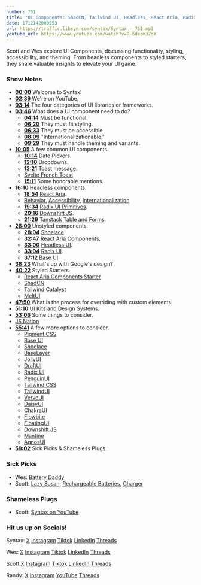```yaml
---
number: 751
title: "UI Components: ShadCN, Tailwind UI, Headless, React Aria, Radix UI"
date: 1712142000253
url: https://traffic.libsyn.com/syntax/Syntax_-_751.mp3
youtube_url: https://www.youtube.com/watch?v=9-6deom3ZdY
---
```


Scott and Wes explore UI Components, discussing functionality, styling, accessibility, and theming. From headless components to styled starters, they share valuable insights to elevate your UI game.

### Show Notes

* **[00:00](#t=00:00)** Welcome to Syntax!
* **[02:39](#t=02:39)** We're on YouTube.
* **[03:14](#t=03:14)** The four categories of UI libraries or frameworks.
* **[03:46](#t=03:46)** What does a UI component need to do?
    * **[04:14](#t=04:14)** Must be functional.
    * **[06:20](#t=06:20)** They must fit styling.
    * **[06:33](#t=06:33)** They must be accessible.
    * **[08:09](#t=08:09)** "Internationalizationable."
    * **[09:29](#t=09:29)** They must handle theming and variants.
* **[10:05](#t=10:05)** A few common UI components.
    * **[10:14](#t=10:14)** Date Pickers.
    * **[12:10](#t=12:10)** Dropdowns.
    * **[13:21](#t=13:21)** Toast message.
    * [Svelte French Toast](https://svelte-french-toast.com/)
    * **[15:11](#t=15:11)** Some honorable mentions.
* **[16:10](#t=16:10)** Headless components.
    * **[18:54](#t=18:54)** [React Aria](https://react-spectrum.adobe.com/react-aria/).
    * [Behavior](https://react-spectrum.adobe.com/react-aria/interactions.html), [Accessibility](https://react-spectrum.adobe.com/react-aria/accessibility.html), [Internationalization](https://react-spectrum.adobe.com/react-aria/internationalization.html)
    * **[19:34](#t=19:34)** [Radix UI Primitives](https://www.radix-ui.com/primitives).
    * **[20:16](#t=20:16)** [Downshift JS](https://github.com/downshift-js/downshift).
    * **[21:29](#t=21:29)** [Tanstack Table and Forms](https://tanstack.com/table/latest).
* **[26:00](#t=26:00)** Unstyled components.
    * **[28:04](#t=28:04)** [Shoelace](https://shoelace.style/).
    * **[32:47](#t=32:47)** [React Aria Components](https://react-spectrum.adobe.com/react-aria/components.html).
    * **[33:00](#t=33:00)** [Headless UI](https://headlessui.com/).
    * **[33:04](#t=33:04)** [Radix UI](https://www.radix-ui.com/).
    * **[37:12](#t=37:12)** [Base UI](https://mui.com/base-ui/getting-started/).
* **[38:23](#t=38:23)** What's up with Google's design?
* **[40:22](#t=40:22)** Styled Starters.
    * [React Aria Components Starter](https://react-spectrum.adobe.com/react-aria/getting-started.html#starter-kits)
    * [ShadCN](https://ui.shadcn.com/)
    * [Tailwind Catalyst](https://tailwindcss.com/blog/introducing-catalyst)
    * [MeltUI](https://melt-ui.com/)
* **[47:50](#t=47:50)** What is the process for overriding with custom elements.
* **[51:10](#t=51:10)** UI Kits and Design Systems.
* **[53:06](#t=53:06)** Some things to consider.
* [JS Nation](https://jsnation.com/)
* **[55:41](#t=55:41)** A few more options to consider.
    * [Pigment CSS](https://github.com/mui/material-ui/tree/master/packages/pigment-css-react)
    * [Base UI](https://mui.com/base-ui/getting-started/)
    * [Shoelace](https://shoelace.style/)
    * [BaseLayer](https://www.baselayer.dev/)
    * [JollyUI](https://www.jollyui.dev/)
    * [DraftUI](https://draft-ui.com/)
    * [Radix UI](https://www.radix-ui.com/)
    * [PenguinUI](https://www.penguinui.com/)
    * [Tailwind CSS](https://tailwindcss.com/blog/introducing-catalyst)
    * [TailwindUI](https://tailwindui.com/)
    * [VerveUI](https://verveui.pro/)
    * [DaisyUI](https://daisyui.com/)
    * [ChakraUI](https://chakra-ui.com/)
    * [Flowbite](https://flowbite.com/)
    * [FloatingUI](https://floating-ui.com/)
    * [Downshift JS](https://github.com/downshift-js/downshift)
    * [Mantine](https://mantine.dev/)
    * [AgnosUI](https://amadeusitgroup.github.io/AgnosUI/latest/)
* **[59:02](#t=59:02)** Sick Picks & Shameless Plugs.

### Sick Picks

- Wes: [Battery Daddy](https://www.costco.ca/ontel-battery-daddy-180-battery-organizer-and-storage-case-with-tester.product.4000032542.html)
- Scott: [Lazy Susan](https://amzn.to/49XFo3n), [Rechargeable Batteries](https://amzn.to/4akUWxW), [Charger](https://amzn.to/3vgX6zI)

### Shameless Plugs

- Scott: [Syntax on YouTube](www.youtube.com/@syntaxfm)

### Hit us up on Socials!

Syntax: [X](https://twitter.com/syntaxfm) [Instagram](https://www.instagram.com/syntax_fm/) [Tiktok](https://www.tiktok.com/@syntaxfm) [LinkedIn](https://www.linkedin.com/company/96077407/admin/feed/posts/) [Threads](https://www.threads.net/@syntax_fm)

Wes: [X](https://twitter.com/wesbos) [Instagram](https://www.instagram.com/wesbos/) [Tiktok](https://www.tiktok.com/@wesbos) [LinkedIn](https://www.linkedin.com/in/wesbos/) [Threads](https://www.threads.net/@wesbos)

Scott:[X](https://twitter.com/stolinski) [Instagram](https://www.instagram.com/stolinski/) [Tiktok](https://www.tiktok.com/@stolinski) [LinkedIn](https://www.linkedin.com/in/stolinski/) [Threads](https://www.threads.net/@stolinski)

Randy: [X](https://twitter.com/randyrektor) [Instagram](https://www.instagram.com/randyrektor/) [YouTube](https://www.youtube.com/@randyrektor) [Threads](https://www.threads.net/@randyrektor)
